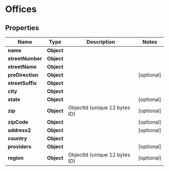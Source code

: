 

# Offices


## Properties

| Name | Type | Description | Notes |
|------------ | ------------- | ------------- | -------------|
|**name** | **Object** |  |  |
|**streetNumber** | **Object** |  |  |
|**streetName** | **Object** |  |  |
|**preDirection** | **Object** |  |  [optional] |
|**streetSuffix** | **Object** |  |  |
|**city** | **Object** |  |  |
|**state** | **Object** |  |  [optional] |
|**zip** | **Object** | ObjectId (unique 12 bytes ID) |  [optional] |
|**zipCode** | **Object** |  |  [optional] |
|**address2** | **Object** |  |  [optional] |
|**country** | **Object** |  |  |
|**providers** | **Object** |  |  [optional] |
|**region** | **Object** | ObjectId (unique 12 bytes ID) |  [optional] |



